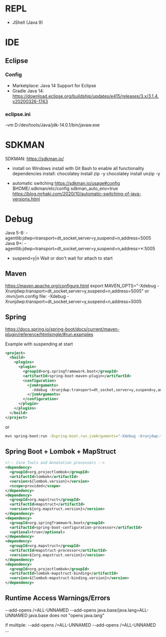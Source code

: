 # REPL
 - JShell (Java 9)

# IDE

## Eclipse
### Config
- Marketplace: Java 14 Support for Eclipse
- Gradle Java 14: https://download.eclipse.org/buildship/updates/e415/releases/3.x/3.1.4.v20200326-1743

### eclipse.ini
-vm
D:/dev/tools/Java/jdk-14.0.1/bin/javaw.exe

# SDKMAN
SDKMAN: https://sdkman.io/
- install on Windows
install with Git Bash to enable all functionality
dependencies install:
chocolatey install zip -y
chocolatey install unzip -y

- automatic switching
https://sdkman.io/usage#config
$HOME/.sdkman/etc/config
sdkman_auto_env=true
https://blog.mrhaki.com/2020/10/automatic-switching-of-java-versions.html

# Debug
Java 5-8: -agentlib:jdwp=transport=dt_socket,server=y,suspend=n,address=5005
Java 9+: -agentlib:jdwp=transport=dt_socket,server=y,suspend=n,address=*:5005

- suspend=y|n
Wait or don't wait for attach to start

## Maven
https://maven.apache.org/configure.html
export MAVEN_OPTS="-Xdebug -Xrunjdwp:transport=dt_socket,server=y,suspend=n,address=5005"
or
.mvn/jvm.config file:
-Xdebug -Xrunjdwp:transport=dt_socket,server=y,suspend=n,address=5005

## Spring
https://docs.spring.io/spring-boot/docs/current/maven-plugin/reference/htmlsingle/#run.examples

Example with suspending at start
```xml
<project>
  <build>
    <plugins>
      <plugin>
        <groupId>org.springframework.boot</groupId>
        <artifactId>spring-boot-maven-plugin</artifactId>
        <configuration>
          <jvmArguments>
            -Xdebug -Xrunjdwp:transport=dt_socket,server=y,suspend=y,address=5005
          </jvmArguments>
        </configuration>
      </plugin>
    </plugins>
  </build>
</project>
```
or
```bash
mvn spring-boot:run -Dspring-boot.run.jvmArguments="-Xdebug -Xrunjdwp:transport=dt_socket,server=y,suspend=y,address=5005"
```

## Spring Boot + Lombok + MapStruct

```xml
<!-- Core Tools and Annotation processors -->
<dependency>
  <groupId>org.projectlombok</groupId>
  <artifactId>lombok</artifactId>
  <version>${lombok.version}</version>
  <scope>provided</scope>
</dependency>
<dependency>
  <groupId>org.mapstruct</groupId>
  <artifactId>mapstruct</artifactId>
  <version>${org.mapstruct.version}</version>
</dependency>
<dependency>
  <groupId>org.springframework.boot</groupId>
  <artifactId>spring-boot-configuration-processor</artifactId>
  <optional>true</optional>
</dependency>
<dependency>
  <groupId>org.mapstruct</groupId>
  <artifactId>mapstruct-processor</artifactId>
  <version>${org.mapstruct.version}</version>
</dependency>
<dependency>
  <groupId>org.projectlombok</groupId>
  <artifactId>lombok-mapstruct-binding</artifactId>
  <version>${lombok-mapstruct-binding.version}</version>
</dependency>
```

## Runtime Access Warnings/Errors
--add-opens <module>/<package>=ALL-UNNAMED
--add-opens java.base/java.lang=ALL-UNNAMED
java.base does not "opens java.lang"

if multiple: --add-opens <module>/<package1>=ALL-UNNAMED --add-opens <module>/<package2>=ALL-UNNAMED ...
